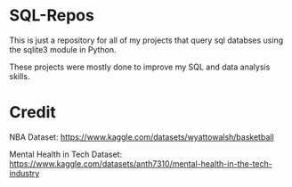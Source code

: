# SQL-Repos
This is just a repository for all of my projects that query sql databses using the sqlite3 module in Python.

These projects were mostly done to improve my SQL and data analysis skills.

# Credit

NBA Dataset: https://www.kaggle.com/datasets/wyattowalsh/basketball

Mental Health in Tech Dataset: https://www.kaggle.com/datasets/anth7310/mental-health-in-the-tech-industry
